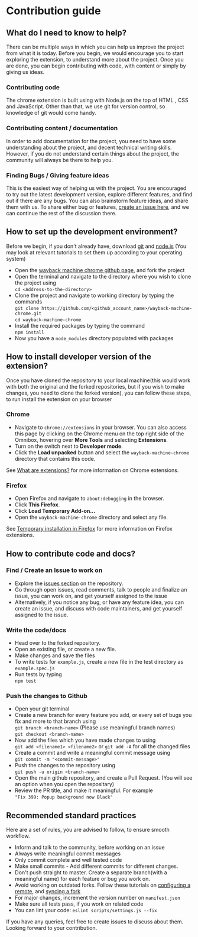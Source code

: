 
# Contribution guide

## What do I need to know to help?
There can be multiple ways in which you can help us improve the project from what it is today. Before you begin, we would encourage you to start exploring the extension, to understand more about the project. Once you are done, you can begin contributing with code, with content or simply by giving us ideas.
### Contributing code
The chrome extension is built using with Node.js on the top of HTML , CSS and JavaScript. Other than that, we use git for version control, so knowledge of git would come handy.
### Contributing content / documentation
In order to add documentation for the project, you need to have some understanding about the project, and decent technical writing skills.
However, if you do not understand certain things about the project, the community will always be there to help you.
### Finding Bugs / Giving feature ideas
This is the easiest way of helping us with the project. You are encouraged to try out the latest development version, explore different features, and find out if there are any bugs. You can also brainstorm feature ideas, and share them with us.
To share either bug or features, [create an issue here](https://github.com/internetarchive/wayback-machine-chrome/issues/new/choose), and we can continue the rest of the discussion there.

## How to set up the development environment?
Before we begin, if you don't already have, download [git](https://git-scm.com/downloads) and [node.js](https://nodejs.org/en/download/) (You may look at relevant tutorials to set them up according to your operating system)
 - Open the [wayback machine chrome github page](https://github.com/internetarchive/wayback-machine-chrome/), and fork the project
 - Open the terminal and navigate to the directory where you wish to clone the project using   
    `cd <Address-to-the-directory>`
 - Clone the project and navigate to working directory by typing the commands    
`git clone https://github.com/<github_account_name>/wayback-machine-chrome.git`   
 `cd wayback-machine-chrome`
 - Install the required packages by typing the command   
`npm install`
- Now you have a `node_modules` directory populated with packages

## How to install developer version of the extension?
Once you have cloned the repository to your local machine(this would work with both the original and the forked repositories, but if you wish to make changes, you need to clone the forked version), you can follow these steps, to run install the extension on your browser
### Chrome
-   Navigate to  `chrome://extensions`  in your browser. You can also access this page by clicking on the Chrome menu on the top right side of the Omnibox, hovering over  **More Tools**  and selecting  **Extensions**.
-   Turn on the switch next to  **Developer mode**.
-   Click the  **Load unpacked**  button and select the  `wayback-machine-chrome`  directory that contains this code.

See  [What are extensions?](https://developer.chrome.com/extensions)  for more information on Chrome extensions.

### Firefox

-   Open Firefox and navigate to  `about:debugging`  in the browser.
-   Click  **This Firefox**.
-   Click  **Load Temporary Add-on...**
-   Open the  `wayback-machine-chrome`  directory and select any file.

See  [Temporary installation in Firefox](https://extensionworkshop.com/documentation/develop/temporary-installation-in-firefox/)  for more information on Firefox extensions.
## How to contribute code and docs?
### Find / Create an Issue to work on

 - Explore the [issues section](https://github.com/internetarchive/wayback-machine-chrome/issues) on the repository.
 - Go through open issues, read comments, talk to people and finalize an issue, you can work on, and get yourself assigned to the issue
 - Alternatively, if you notice any bug, or have any feature idea, you can create an issue, and discuss with code maintainers, and get yourself assigned to the issue.
### Write the code/docs
 - Head over to the forked repository.
 - Open an existing file, or create a new file.
 - Make changes and save the files
 - To write tests for `example.js`, create a new file in the test directory as `example.spec.js`
 - Run tests by typing  
`npm test`
### Push the changes to Github
 - Open your git terminal
 - Create a new branch for every feature you add, or every set of bugs you fix and more to that branch using  
`git branch <branch-name>` (Please use meaningful branch names)  
`git checkout <branch-name>`
 - Now add the files which you have made changes to using  
`git add <filename1> <filename2>` or `git add -A` for all the changed files
 - Create a commit and write a meaningful commit message using  
`git commit -m "<commit-message>"`
 - Push the changes to the repository using  
`git push -u origin <branch-name>`
 - Open the main github repository, and create a Pull Request. (You will see an option when you open the repositary)
 - Review the PR title, and make it meaningful. For example  
`"Fix 399: Popup background now Black"`

## Recommended standard practices
Here are a set of rules, you are advised to follow, to ensure smooth workflow.

 - Inform and talk to the community, before working on an issue
 - Always write meaningful commit messages
 - Only commit complete and well tested code
 - Make small commits - Add different commits for different changes.
 - Don't push straight to master. Create a separate branch(with a meaningful name) for each feature or bug you work on.
 - Avoid working on outdated forks. Follow these tutorials on [configuring a remote](https://help.github.com/en/github/collaborating-with-issues-and-pull-requests/configuring-a-remote-for-a-fork), and [syncing a fork](https://help.github.com/en/github/collaborating-with-issues-and-pull-requests/syncing-a-fork)
 - For major changes, increment the version number on `manifest.json`
 - Make sure all tests pass, if you work on related code
 - You can lint your code: `eslint scripts/settings.js --fix`

If you have any queries, feel free to create issues to discuss about them. Looking forward to your contribution.
